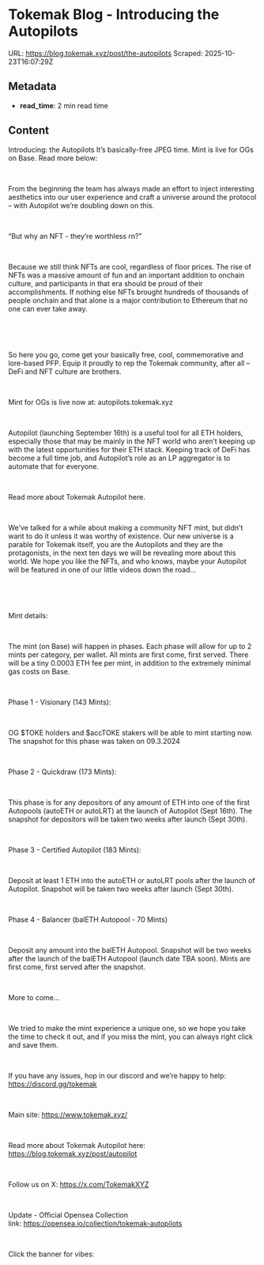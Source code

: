 # Tokemak Blog - Introducing the Autopilots

URL: https://blog.tokemak.xyz/post/the-autopilots
Scraped: 2025-10-23T16:07:29Z

## Metadata

- **read_time**: 2 min read time

## Content

Introducing: the Autopilots
It’s basically-free JPEG time. Mint is live for OGs on Base. Read more below: 

‍

From the beginning the team has always made an effort to inject interesting aesthetics into our user experience and craft a universe around the protocol – with Autopilot we’re doubling down on this. 

‍

“But why an NFT - they’re worthless rn?”        

‍

Because we still think NFTs are cool, regardless of floor prices. The rise of NFTs was a massive amount of fun and an important addition to onchain culture, and participants in that era should be proud of their accomplishments. If nothing else NFTs brought hundreds of thousands of people onchain and that alone is a major contribution to Ethereum that no one can ever take away.

‍

‍

So here you go, come get your basically free, cool, commemorative and lore-based PFP. Equip it proudly to rep the Tokemak community, after all – DeFi and NFT culture are brothers.

‍

Mint for OGs is live now at: autopilots.tokemak.xyz

‍

Autopilot (launching September 16th) is a useful tool for all ETH holders, especially those that may be mainly in the NFT world who aren’t keeping up with the latest opportunities for their ETH stack. Keeping track of DeFi has become a full time job, and Autopilot’s role as an LP aggregator is to automate that for everyone. 

‍

Read more about Tokemak Autopilot here.

‍

We’ve talked for a while about making a community NFT mint, but didn’t want to do it unless it was worthy of existence. Our new universe is a parable for Tokemak itself, you are the Autopilots and they are the protagonists, in the next ten days we will be revealing more about this world. We hope you like the NFTs, and who knows, maybe your Autopilot will be featured in one of our little videos down the road… 

‍

‍

Mint details: 

‍

The mint (on Base) will happen in phases. Each phase will allow for up to 2 mints per category, per wallet. All mints are first come, first served. There will be a tiny 0.0003 ETH fee per mint, in addition to the extremely minimal gas costs on Base. 

‍

Phase 1 - Visionary (143 Mints):

‍

OG $TOKE holders and $accTOKE stakers will be able to mint starting now. The snapshot for this phase was taken on 09.3.2024

‍

Phase 2 - Quickdraw (173 Mints): 

‍

This phase is for any depositors of any amount of ETH into one of the first Autopools (autoETH or autoLRT) at the launch of Autopilot (Sept 16th). The snapshot for depositors will be taken two weeks after launch (Sept 30th). 

‍

Phase 3 - Certified Autopilot (183 Mints): 

‍

Deposit at least 1 ETH into the autoETH or autoLRT pools after the launch of Autopilot. Snapshot will be taken two weeks after launch (Sept 30th). 

‍

Phase 4 - Balancer (balETH Autopool - 70 Mints)

‍

Deposit any amount into the balETH Autopool. Snapshot will be two weeks after the launch of the balETH Autopool (launch date TBA soon). Mints are first come, first served after the snapshot.

‍

More to come... 

‍

We tried to make the mint experience a unique one, so we hope you take the time to check it out, and if you miss the mint, you can always right click and save them. 

‍

If you have any issues, hop in our discord and we’re happy to help: https://discord.gg/tokemak

‍

Main site: https://www.tokemak.xyz/

‍

Read more about Tokemak Autopilot here: https://blog.tokemak.xyz/post/autopilot

‍

Follow us on X: https://x.com/TokemakXYZ

‍

Update - Official Opensea Collection link: https://opensea.io/collection/tokemak-autopilots

‍

Click the banner for vibes: 

‍